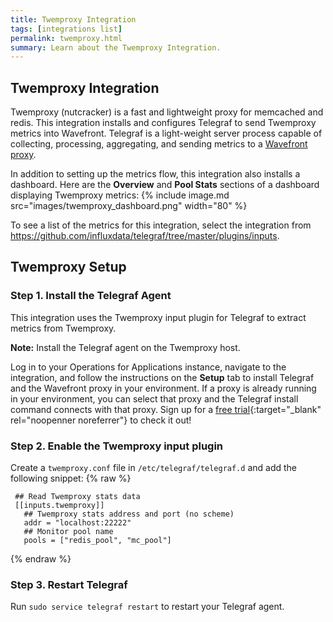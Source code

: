 ```yaml
---
title: Twemproxy Integration
tags: [integrations list]
permalink: twemproxy.html
summary: Learn about the Twemproxy Integration.
---
```

## Twemproxy Integration

Twemproxy (nutcracker) is a fast and lightweight proxy for memcached and redis.
This integration installs and configures Telegraf to send Twemproxy metrics into Wavefront. Telegraf is a light-weight server process capable of collecting, processing, aggregating, and sending metrics to a [Wavefront proxy](https://docs.wavefront.com/proxies.html).

In addition to setting up the metrics flow, this integration also installs a dashboard. Here are the **Overview** and **Pool Stats** sections of a dashboard displaying Twemproxy metrics:
{% include image.md src="images/twemproxy_dashboard.png" width="80" %}


To see a list of the metrics for this integration, select the integration from <https://github.com/influxdata/telegraf/tree/master/plugins/inputs>.
## Twemproxy Setup



### Step 1. Install the Telegraf Agent

This integration uses the Twemproxy input plugin for Telegraf to extract metrics from Twemproxy.

**Note:** Install the Telegraf agent on the Twemproxy host. 

Log in to your Operations for Applications instance, navigate to the integration, and follow the instructions on the **Setup** tab to install Telegraf and the Wavefront proxy in your environment. If a proxy is already running in your environment, you can select that proxy and the Telegraf install command connects with that proxy. Sign up for a [free trial](https://tanzu.vmware.com/observability-trial){:target="_blank" rel="noopenner noreferrer"} to check it out!

### Step 2. Enable the Twemproxy input plugin

Create a `twemproxy.conf` file in `/etc/telegraf/telegraf.d` and add the following snippet:
{% raw %}
   ```
    ## Read Twemproxy stats data
    [[inputs.twemproxy]]
      ## Twemproxy stats address and port (no scheme)
      addr = "localhost:22222"
      ## Monitor pool name
      pools = ["redis_pool", "mc_pool"]
   ```
{% endraw %}

### Step 3. Restart Telegraf

Run `sudo service telegraf restart` to restart your Telegraf agent.




